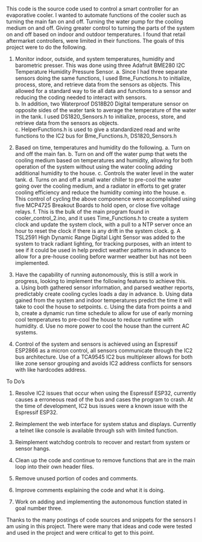 This code is the source code used to control a smart controller for an evaporative cooler.  I wanted to automate functions of the cooler such as turning the main fan on and off. Turning the water pump for the cooling medium on and off.  Giving greater control to turning the parts of the system on and off based on indoor and outdoor temperatures.
I found that retail aftermarket controllers, were limited in their functions. 
The goals of this project were to do the following.
1.	Monitor indoor, outside, and system temperatures, humidity and barometric presser.  This was done using three   Adafruit BME280 I2C Temperature Humidity Pressure Sensor.
a.	Since I had three separate sensors doing the same functions, I used Bme_Functions.h to initialize, process, store, and retrieve data from the sensors as objects.  This allowed for a standard way to tie all data and functions to a sensor and reducing the coding needed to interact with sensors.  
b.	In addition, two Waterproof DS18B20 Digital temperature sensor on opposite sides of the water tank to average the temperature of the water in the tank.  I used DS1820_Sensors.h to initialize, process, store, and retrieve data from the sensors as objects.   
c.	HelperFunctions.h is used to give a standardized read and write functions to the IC2 bus for Bme_Functions.h, DS1820_Sensors.h

2.	Based on time, temperatures and humidity do the following.
a.	Turn on and off the main fan.
b.	Turn on and off the water pump that wets the cooling medium based on temperatures and humidity, allowing for both operation of the system without using the water cooling adding additional humidity to the house.
c.	Controls the water level in the water tank.
d.	Turns on and off a small water chiller to pre-cool the water going over the cooling medium, and a radiator in efforts to get grater cooling efficiency and reduce the humidity coming into the house.
e.	This control of cycling the above componence were accomplished using five MCP4725 Breakout Boards to hold open, or close five voltage relays.
f.	This is the bulk of the main program found in cooler_control_2.ino, and it uses Time_Functions.h to create a system clock and update the system clock, with a pull to a NTP server once an hour to reset the clock if there is any drift in the system clock.
g.	A TSL2591 High Dynamic Range Digital Light Sensor was added to the system to track radiant lighting, for tracking purposes, with an intent to see if it could be used in help predict weather patterns in advance to allow for a pre-house cooling before warmer weather but has not been implemented.

3.	 Have the capability of running autonomously, this is still a work in progress, looking to implement the following features to achieve this.  
a.	Using both gathered sensor information, and parsed weather reports, predictably create cooling cycles loads a day in advance.
b.	Using data gained from the system and indoor temperatures predict the time it will take to cool the house to setpoints.
c.	Using the data from points a and b, create a dynamic run time schedule to allow for use of early morning cool temperatures to pre-cool the house to reduce runtime with humidity.
d.	Use no more power to cool the house than the current AC systems.

4.	Control of the system and sensors is achieved using an Espressif ESP2866 as a micron control, all sensors communicate through the IC2 bus architecture. Use of a TCA9545 IC2 bus multiplexer allows for both like zone sensor grouping and avoids IC2 address conflicts for sensors with like hardcodes address. 

To Do’s
1.	Resolve IC2 issues that occur when using the Espressif ESP32, currently causes a erroneous read of the bus and cases the program to crash.  At the time of development, IC2 bus issues were a known issue with the Espressif ESP32.

2.	Reimplement the web interface for system status and displays.  Currently a telnet like console is available through ssh with limited function.

3.	Reimplement watchdog controls to recover and restart from system or sensor hangs.

4.	Clean up the code and continue to remove functions that are in the main loop into their own header files.

5.	Remove unused portion of codes and comments.

6.	Improve comments explaining the code and what it is doing.

7.	Work on adding and implementing the autonomous function stated in goal number three.


Thanks to the many postings of code sources and snippets for the sensors I am using in this project.  There were many that ideas and code were tested and used in the project and were critical to get to this point.

